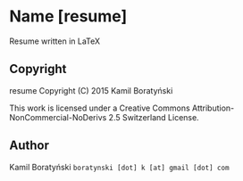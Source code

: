 Name [resume]
================================================================================
Resume written in LaTeX



Copyright
--------------------------------------------------------------------------------
resume
Copyright (C) 2015  Kamil Boratyński

This work is licensed under a Creative Commons 
Attribution-NonCommercial-NoDerivs 2.5 Switzerland License.



Author
--------------------------------------------------------------------------------
Kamil Boratyński `boratynski [dot] k [at] gmail [dot] com`
